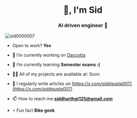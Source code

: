 <h1 align="center"> 👋, I'm Sid</h1>
<h3 align="center">AI driven engineer 🚀</h3>

<p align="left"> <img src="https://komarev.com/ghpvc/?username=sid0000007&label=Profile%20views&color=0e75b6&style=flat" alt="sid0000007" /> </p>

- Open to work?  **Yes**

- 🔭 I’m currently working on [Daccotta](https://daccotta.com/)

- 🌱 I’m currently learning **Semester exams :(**

- 👨‍💻 All of my projects are available at: Soon

- 📝 I regularly write articles on [https://x.com/siddgupta007](https://x.com/siddgupta007)

- 📫 How to reach me **siddharthgt125@gmail.com**

- ⚡ Fun fact **Bike geek**



